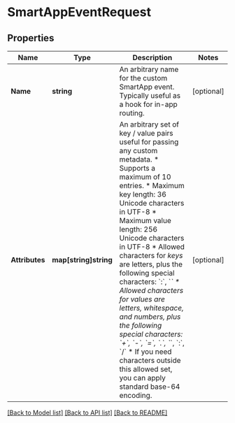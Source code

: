 # SmartAppEventRequest

## Properties

Name | Type | Description | Notes
------------ | ------------- | ------------- | -------------
**Name** | **string** | An arbitrary name for the custom SmartApp event.  Typically useful as a hook for in-app routing. | [optional] 
**Attributes** | **map[string]string** | An arbitrary set of key / value pairs useful for passing any custom metadata.  * Supports a maximum of 10 entries. * Maximum key length: 36 Unicode characters in UTF-8 * Maximum value length: 256 Unicode characters in UTF-8 * Allowed characters for *keys* are letters, plus the following special characters: &#x60;:&#x60;, &#x60;_&#x60; * Allowed characters for *values* are letters, whitespace, and numbers, plus the following special characters: &#x60;+&#x60;, &#x60;-&#x60;, &#x60;&#x3D;&#x60;, &#x60;.&#x60;, &#x60;_&#x60;, &#x60;:&#x60;, &#x60;/&#x60; * If you need characters outside this allowed set, you can apply standard base-64 encoding.  | [optional] 

[[Back to Model list]](../README.md#documentation-for-models) [[Back to API list]](../README.md#documentation-for-api-endpoints) [[Back to README]](../README.md)


